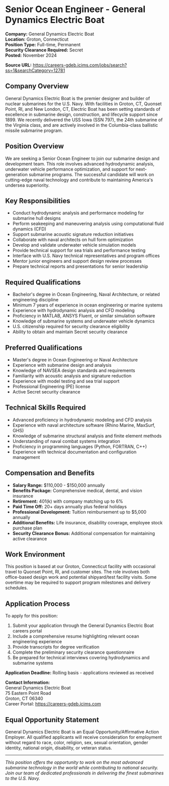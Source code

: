 # Senior Ocean Engineer - General Dynamics Electric Boat

**Company:** General Dynamics Electric Boat  
**Location:** Groton, Connecticut  
**Position Type:** Full-time, Permanent  
**Security Clearance Required:** Secret  
**Posted:** November 2024  

**Source URL:** https://careers-gdeb.icims.com/jobs/search?ss=1&searchCategory=12781

## Company Overview

General Dynamics Electric Boat is the premier designer and builder of nuclear submarines for the U.S. Navy. With facilities in Groton, CT, Quonset Point, RI, and New London, CT, Electric Boat has been setting standards of excellence in submarine design, construction, and lifecycle support since 1899. We recently delivered the USS Iowa (SSN 797), the 24th submarine of the Virginia class, and are actively involved in the Columbia-class ballistic missile submarine program.

## Position Overview

We are seeking a Senior Ocean Engineer to join our submarine design and development team. This role involves advanced hydrodynamic analysis, underwater vehicle performance optimization, and support for next-generation submarine programs. The successful candidate will work on cutting-edge naval technology and contribute to maintaining America's undersea superiority.

## Key Responsibilities

- Conduct hydrodynamic analysis and performance modeling for submarine hull designs
- Perform seakeeping and maneuvering analysis using computational fluid dynamics (CFD)
- Support submarine acoustic signature reduction initiatives
- Collaborate with naval architects on hull form optimization
- Develop and validate underwater vehicle simulation models
- Provide technical support for sea trials and performance testing
- Interface with U.S. Navy technical representatives and program offices
- Mentor junior engineers and support design review processes
- Prepare technical reports and presentations for senior leadership

## Required Qualifications

- Bachelor's degree in Ocean Engineering, Naval Architecture, or related engineering discipline
- Minimum 7 years of experience in ocean engineering or marine systems
- Experience with hydrodynamic analysis and CFD modeling
- Proficiency in MATLAB, ANSYS Fluent, or similar simulation software
- Knowledge of submarine systems and underwater vehicle dynamics
- U.S. citizenship required for security clearance eligibility
- Ability to obtain and maintain Secret security clearance

## Preferred Qualifications

- Master's degree in Ocean Engineering or Naval Architecture
- Experience with submarine design and analysis
- Knowledge of NAVSEA design standards and requirements
- Familiarity with acoustic analysis and signature reduction
- Experience with model testing and sea trial support
- Professional Engineering (PE) license
- Active Secret security clearance

## Technical Skills Required

- Advanced proficiency in hydrodynamic modeling and CFD analysis
- Experience with naval architecture software (Rhino Marine, MaxSurf, GHS)
- Knowledge of submarine structural analysis and finite element methods
- Understanding of naval combat systems integration
- Proficiency in programming languages (Python, FORTRAN, C++)
- Experience with technical documentation and configuration management

## Compensation and Benefits

- **Salary Range:** $110,000 - $150,000 annually
- **Benefits Package:** Comprehensive medical, dental, and vision insurance
- **Retirement:** 401(k) with company matching up to 6%
- **Paid Time Off:** 20+ days annually plus federal holidays
- **Professional Development:** Tuition reimbursement up to $5,000 annually
- **Additional Benefits:** Life insurance, disability coverage, employee stock purchase plan
- **Security Clearance Bonus:** Additional compensation for maintaining active clearance

## Work Environment

This position is based at our Groton, Connecticut facility with occasional travel to Quonset Point, RI, and customer sites. The role involves both office-based design work and potential shipyard/test facility visits. Some overtime may be required to support program milestones and delivery schedules.

## Application Process

To apply for this position:

1. Submit your application through the General Dynamics Electric Boat careers portal
2. Include a comprehensive resume highlighting relevant ocean engineering experience
3. Provide transcripts for degree verification
4. Complete the preliminary security clearance questionnaire
5. Be prepared for technical interviews covering hydrodynamics and submarine systems

**Application Deadline:** Rolling basis - applications reviewed as received

**Contact Information:**  
General Dynamics Electric Boat  
75 Eastern Point Road  
Groton, CT 06340  
Career Portal: https://careers-gdeb.icims.com

## Equal Opportunity Statement

General Dynamics Electric Boat is an Equal Opportunity/Affirmative Action Employer. All qualified applicants will receive consideration for employment without regard to race, color, religion, sex, sexual orientation, gender identity, national origin, disability, or veteran status.

---

*This position offers the opportunity to work on the most advanced submarine technology in the world while contributing to national security. Join our team of dedicated professionals in delivering the finest submarines to the U.S. Navy.*